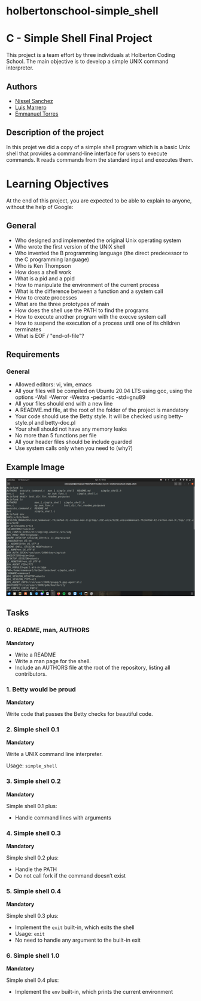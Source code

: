 # holbertonschool-simple_shell

# C - Simple Shell Final Project

This project is a team effort by three individuals at Holberton Coding School. The main objective is to develop a simple UNIX command interpreter.

## Authors

- [Nissel Sanchez](https://github.com/niniisg)
- [Luis Marrero](https://github.com/Luismarrer)
- [Emmanuel Torres](https://github.com/Emahnny)


## Description of the project

In this projet we did a copy of a simple shell program which is a basic Unix shell that provides a command-line interface for users to execute commands. It reads commands from the standard
input and executes them.

# Learning Objectives

At the end of this project, you are expected to be able to explain to anyone, without the help of Google:

## General

- Who designed and implemented the original Unix operating system
- Who wrote the first version of the UNIX shell
- Who invented the B programming language (the direct predecessor to the C programming language)
- Who is Ken Thompson
- How does a shell work
- What is a pid and a ppid
- How to manipulate the environment of the current process
- What is the difference between a function and a system call
- How to create processes
- What are the three prototypes of main
- How does the shell use the PATH to find the programs
- How to execute another program with the execve system call
- How to suspend the execution of a process until one of its children terminates
- What is EOF / "end-of-file"?

## Requirements

### General

- Allowed editors: vi, vim, emacs
- All your files will be compiled on Ubuntu 20.04 LTS using gcc, using the options -Wall -Werror -Wextra -pedantic -std=gnu89
- All your files should end with a new line
- A README.md file, at the root of the folder of the project is mandatory
- Your code should use the Betty style. It will be checked using betty-style.pl and betty-doc.pl
- Your shell should not have any memory leaks
- No more than 5 functions per file
- All your header files should be include guarded
- Use system calls only when you need to (why?)

## Example Image
![This is an image with a interaction example of our simple shell.](ShellExample.png)


## Tasks

### 0. README, man, AUTHORS

**Mandatory**

- Write a README
- Write a man page for the shell.
- Include an AUTHORS file at the root of the repository, listing all contributors.

### 1. Betty would be proud

**Mandatory**

Write code that passes the Betty checks for beautiful code.

### 2. Simple shell 0.1

**Mandatory**

Write a UNIX command line interpreter.

Usage: `simple_shell`

### 3. Simple shell 0.2

**Mandatory**

Simple shell 0.1 plus:

- Handle command lines with arguments

### 4. Simple shell 0.3

**Mandatory**

Simple shell 0.2 plus:

- Handle the PATH
- Do not call fork if the command doesn’t exist

### 5. Simple shell 0.4

**Mandatory**

Simple shell 0.3 plus:

- Implement the `exit` built-in, which exits the shell
- Usage: `exit`
- No need to handle any argument to the built-in exit

### 6. Simple shell 1.0

**Mandatory**

Simple shell 0.4 plus:

- Implement the `env` built-in, which prints the current environment

